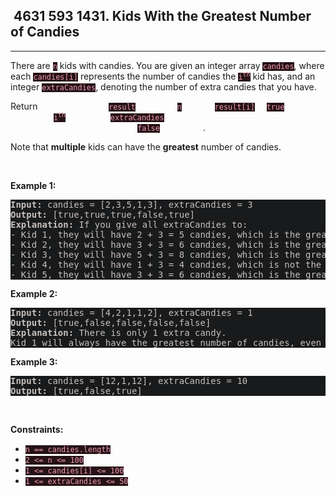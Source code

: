 <h2> 4631 593
1431. Kids With the Greatest Number of Candies</h2><hr><div style="border-color: rgba(140, 122, 115, 0.65) !important;"><p style="border-color: rgba(140, 122, 115, 0.65) !important;">There are <code style="background-color: rgb(38, 18, 23) !important; color: rgb(237, 156, 176) !important; border-color: rgb(173, 36, 70) !important;">n</code> kids with candies. You are given an integer array <code style="background-color: rgb(38, 18, 23) !important; color: rgb(237, 156, 176) !important; border-color: rgb(173, 36, 70) !important;">candies</code>, where each <code style="background-color: rgb(38, 18, 23) !important; color: rgb(237, 156, 176) !important; border-color: rgb(173, 36, 70) !important;">candies[i]</code> represents the number of candies the <code style="background-color: rgb(38, 18, 23) !important; color: rgb(237, 156, 176) !important; border-color: rgb(173, 36, 70) !important;">i<sup style="border-color: rgb(173, 36, 70) !important;">th</sup></code> kid has, and an integer <code style="background-color: rgb(38, 18, 23) !important; color: rgb(237, 156, 176) !important; border-color: rgb(173, 36, 70) !important;">extraCandies</code>, denoting the number of extra candies that you have.</p>

<p style="border-color: rgba(140, 122, 115, 0.65) !important;">Return <em style="color: rgba(255, 255, 255, 0.65) !important; border-color: rgba(140, 122, 115, 0.65) !important;">a boolean array </em><code style="background-color: rgb(38, 18, 23) !important; color: rgb(237, 156, 176) !important; border-color: rgb(173, 36, 70) !important;">result</code><em style="color: rgba(255, 255, 255, 0.65) !important; border-color: rgba(140, 122, 115, 0.65) !important;"> of length </em><code style="background-color: rgb(38, 18, 23) !important; color: rgb(237, 156, 176) !important; border-color: rgb(173, 36, 70) !important;">n</code><em style="color: rgba(255, 255, 255, 0.65) !important; border-color: rgba(140, 122, 115, 0.65) !important;">, where </em><code style="background-color: rgb(38, 18, 23) !important; color: rgb(237, 156, 176) !important; border-color: rgb(173, 36, 70) !important;">result[i]</code><em style="color: rgba(255, 255, 255, 0.65) !important; border-color: rgba(140, 122, 115, 0.65) !important;"> is </em><code style="background-color: rgb(38, 18, 23) !important; color: rgb(237, 156, 176) !important; border-color: rgb(173, 36, 70) !important;">true</code><em style="color: rgba(255, 255, 255, 0.65) !important; border-color: rgba(140, 122, 115, 0.65) !important;"> if, after giving the </em><code style="background-color: rgb(38, 18, 23) !important; color: rgb(237, 156, 176) !important; border-color: rgb(173, 36, 70) !important;">i<sup style="border-color: rgb(173, 36, 70) !important;">th</sup></code><em style="color: rgba(255, 255, 255, 0.65) !important; border-color: rgba(140, 122, 115, 0.65) !important;"> kid all the </em><code style="background-color: rgb(38, 18, 23) !important; color: rgb(237, 156, 176) !important; border-color: rgb(173, 36, 70) !important;">extraCandies</code><em style="color: rgba(255, 255, 255, 0.65) !important; border-color: rgba(140, 122, 115, 0.65) !important;">, they will have the <strong style="border-color: rgba(140, 122, 115, 0.65) !important;">greatest</strong> number of candies among all the kids</em><em style="color: rgba(255, 255, 255, 0.65) !important; border-color: rgba(140, 122, 115, 0.65) !important;">, or </em><code style="background-color: rgb(38, 18, 23) !important; color: rgb(237, 156, 176) !important; border-color: rgb(173, 36, 70) !important;">false</code><em style="color: rgba(255, 255, 255, 0.65) !important; border-color: rgba(140, 122, 115, 0.65) !important;"> otherwise</em>.</p>

<p style="border-color: rgba(140, 122, 115, 0.65) !important;">Note that <strong style="border-color: rgba(140, 122, 115, 0.65) !important;">multiple</strong> kids can have the <strong style="border-color: rgba(140, 122, 115, 0.65) !important;">greatest</strong> number of candies.</p>

<p style="border-color: rgba(140, 122, 115, 0.65) !important;">&nbsp;</p>
<p style="border-color: rgba(140, 122, 115, 0.65) !important;"><strong class="example" style="border-color: rgba(140, 122, 115, 0.65) !important;">Example 1:</strong></p>

<pre style="background-color: rgb(24, 26, 27) !important; color: rgb(200, 192, 188) !important; border-color: rgb(126, 109, 103) !important;"><strong style="border-color: rgb(112, 97, 92) !important;">Input:</strong> candies = [2,3,5,1,3], extraCandies = 3
<strong style="border-color: rgb(112, 97, 92) !important;">Output:</strong> [true,true,true,false,true] 
<strong style="border-color: rgb(112, 97, 92) !important;">Explanation:</strong> If you give all extraCandies to:
- Kid 1, they will have 2 + 3 = 5 candies, which is the greatest among the kids.
- Kid 2, they will have 3 + 3 = 6 candies, which is the greatest among the kids.
- Kid 3, they will have 5 + 3 = 8 candies, which is the greatest among the kids.
- Kid 4, they will have 1 + 3 = 4 candies, which is not the greatest among the kids.
- Kid 5, they will have 3 + 3 = 6 candies, which is the greatest among the kids.
</pre>

<p style="border-color: rgba(140, 122, 115, 0.65) !important;"><strong class="example" style="border-color: rgba(140, 122, 115, 0.65) !important;">Example 2:</strong></p>

<pre style="background-color: rgb(24, 26, 27) !important; color: rgb(200, 192, 188) !important; border-color: rgb(126, 109, 103) !important;"><strong style="border-color: rgb(112, 97, 92) !important;">Input:</strong> candies = [4,2,1,1,2], extraCandies = 1
<strong style="border-color: rgb(112, 97, 92) !important;">Output:</strong> [true,false,false,false,false] 
<strong style="border-color: rgb(112, 97, 92) !important;">Explanation:</strong> There is only 1 extra candy.
Kid 1 will always have the greatest number of candies, even if a different kid is given the extra candy.
</pre>

<p style="border-color: rgba(140, 122, 115, 0.65) !important;"><strong class="example" style="border-color: rgba(140, 122, 115, 0.65) !important;">Example 3:</strong></p>

<pre style="background-color: rgb(24, 26, 27) !important; color: rgb(200, 192, 188) !important; border-color: rgb(126, 109, 103) !important;"><strong style="border-color: rgb(112, 97, 92) !important;">Input:</strong> candies = [12,1,12], extraCandies = 10
<strong style="border-color: rgb(112, 97, 92) !important;">Output:</strong> [true,false,true]
</pre>

<p style="border-color: rgba(140, 122, 115, 0.65) !important;">&nbsp;</p>
<p style="border-color: rgba(140, 122, 115, 0.65) !important;"><strong style="border-color: rgba(140, 122, 115, 0.65) !important;">Constraints:</strong></p>

<ul style="border-color: rgba(140, 122, 115, 0.65) !important;">
	<li style="border-color: rgba(140, 122, 115, 0.65) !important;"><code style="background-color: rgb(38, 18, 23) !important; color: rgb(237, 156, 176) !important; border-color: rgb(173, 36, 70) !important;">n == candies.length</code></li>
	<li style="border-color: rgba(140, 122, 115, 0.65) !important;"><code style="background-color: rgb(38, 18, 23) !important; color: rgb(237, 156, 176) !important; border-color: rgb(173, 36, 70) !important;">2 &lt;= n &lt;= 100</code></li>
	<li style="border-color: rgba(140, 122, 115, 0.65) !important;"><code style="background-color: rgb(38, 18, 23) !important; color: rgb(237, 156, 176) !important; border-color: rgb(173, 36, 70) !important;">1 &lt;= candies[i] &lt;= 100</code></li>
	<li style="border-color: rgba(140, 122, 115, 0.65) !important;"><code style="background-color: rgb(38, 18, 23) !important; color: rgb(237, 156, 176) !important; border-color: rgb(173, 36, 70) !important;">1 &lt;= extraCandies &lt;= 50</code></li>
</ul>
</div>